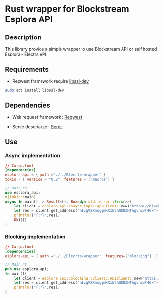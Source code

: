 # Rust wrapper for Blockstream Esplora API

## Description

This library provide a simple wrapper to use Blockstream API or self hosted [Esplora - Electrs API](https://github.com/Blockstream/electrs).

## Requirements

* Reqwest framework require [libssl-dev](https://packages.ubuntu.com/fr/xenial/libssl-dev)

```bash
sudo apt install libssl-dev
```

## Dependencies

* Web request framework : [Reqwest](https://docs.rs/reqwest/0.10.8/reqwest/)

* Serde deserialize : [Serde](https://crates.io/crates/serde)

## Use

### Async implementation

```toml
// Cargo.toml
[dependencies]
esplora-api = { path ="./../Elecrts-wrapper" }
tokio = { version = "0.2", features = ["macros"] }
```

```rust
// Main.rs
use esplora_api;
#[tokio::main]
async fn main() -> Result<(), Box<dyn std::error::Error>>{
    let client = esplora_api::async_impl::ApiClient::new("https://blockstream.info/testnet/api/", None).unwrap();
    let res = client.get_address("n1vgV8XmoggmRXzW3hGD8ZNTAgvhcwT4Gk").await?;
    println!("{:?}",res);
    Ok(())
}
```

### Blocking implementation

```toml
// Cargo.toml
[dependencies]
esplora-api = { path ="./../Elecrts-wrapper", features=["blocking"]  }
```

```rust
// Main.rs
pub use esplora_api;
fn main(){
    let client = esplora_api::blocking::client::ApiClient::new("https://blockstream.info/testnet/api/", None).unwrap();
    let res = client.get_address("n1vgV8XmoggmRXzW3hGD8ZNTAgvhcwT4Gk").unwrap();
    println!("{:?}",res);
}
```
